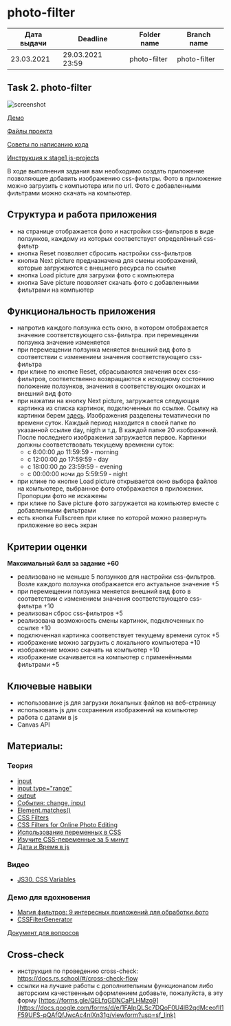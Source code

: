 # photo-filter

| Дата выдачи | Deadline         | Folder name  | Branch name  |
| ----------- | ---------------- | ------------ | ------------ |
| 23.03.2021  | 29.03.2021 23:59 | photo-filter | photo-filter |

## Task 2. photo-filter

![screenshot](images/photo-filter.png)

[Демо](https://rolling-scopes-school.github.io/stage1-tasks/photo-filter/)

[Файлы проекта](https://github.com/rolling-scopes-school/stage1-tasks/tree/photo-filter/photo-filter)

[Советы по написанию кода](tasks/photo-filter-hints.md)

[Инструкция к stage1 js-projects](tasks/js-projects.md)

В ходе выполнения задания вам необходимо создать приложение позволяющее добавить изображению css-фильтры. Фото в приложение можно загрузить с компьютера или по url. Фото с добавленными фильтрами можно скачать на компьютер.

## Структура и работа приложения

- на странице отображается фото и настройки css-фильтров в виде ползунков, каждому из которых соответствует определённый css-фильтр
- кнопка Reset позволяет сбросить настройки css-фильтров
- кнопка Next picture предназначена для смены изображений, которые загружаются с внешнего ресурса по ссылке
- кнопка Load picture для загрузки фото с компьютера
- кнопка Save picture позволяет скачать фото с добавленными фильтрами на компьютер

## Функциональность приложения

- напротив каждого ползунка есть окно, в котором отображается значение соответствующего css-фильтра. при перемещении ползунка значение изменяется
- при перемещении ползунка меняется внешний вид фото в соответствии с изменением значения соответствующего css-фильтра
- при клике по кнопке Reset, сбрасываются значения всех css-фильтров, соответственно возвращаются к исходному состоянию положение ползунков, значения в соответствующих окошках и внешний вид фото
- при нажатии на кнопку Next picture, загружается следующая картинка из списка картинок, подключенных по ссылке. Ссылку на картинки берем [здесь](https://raw.githubusercontent.com/rolling-scopes-school/stage1-tasks/assets/images/). Изображения разделены тематически по времени суток. Каждый период находится в своей папке по указанной ссылке day, nigth и т.д. В каждой папке 20 изображений. После последнего изображения загружается первое. Картинки должны соответствовать текущему времнени суток:
  - с 6:00:00 до 11:59:59 - morning
  - с 12:00:00 до 17:59:59 - day
  - с 18:00:00 до 23:59:59 - evening
  - с 00:00:00 ночи до 5:59:59 - night
- при клике по кнопке Load picture открывается окно выбора файлов на компьютере, выбранное фото отображается в приложении. Пропорции фото не искажены
- при клике по Save picture фото загружается на компьютер вместе с добавленными фильтрами
- есть кнопка Fullscreen при клике по которой можно развернуть приложение во весь экран

## Критерии оценки

**Максимальный балл за задание +60**

- реализовано не меньше 5 ползунков для настройки css-фильтров. Возле каждого ползунка отображается его актуальное значение +5
- при перемещении ползунка меняется внешний вид фото в соответствии с изменением значения соответствующего css-фильтра +10
- реализован сброс css-фильтров +5
- реализована возможность смены картинок, подключенных по ссылке +10
- подключенная картинка соответствует текущему времени суток +5
- изображение можно загрузить с локального компьютера +10
- изображение можно скачать на компьютер +10
- изображение скачивается на компьютер с применёнными фильтрами +5

## Ключевые навыки

- использование js для загрузки локальных файлов на веб-страницу
- использовать js для сохранения изображений на компьютер
- работа с датами в js
- Canvas API

## Материалы:

### Теория

- [input](https://developer.mozilla.org/ru/docs/Web/HTML/Element/Input)
- [input type="range"](https://developer.mozilla.org/ru/docs/Web/HTML/Element/Input/range)
- [output](https://developer.mozilla.org/ru/docs/Web/HTML/Element/output)
- [События: change, input](https://learn.javascript.ru/events-change-input)
- [Element.matches()](https://developer.mozilla.org/ru/docs/Web/API/Element/matches)
- [CSS Filters](https://css-tricks.com/almanac/properties/f/filter/)
- [CSS Filters for Online Photo Editing](https://orangeable.com/css/filters)
- [Использование переменных в CSS](https://developer.mozilla.org/ru/docs/Web/CSS/Using_CSS_custom_properties)
- [Изучите CSS-переменные за 5 минут](https://medium.com/devschacht/изучите-css-переменные-за-5-минут-3a5dc6193857)
- [Дата и Время в js](https://learn.javascript.ru/datetime)

### Видео

- [JS30. CSS Variables](https://youtu.be/AHLNzv13c2I)

### Демо для вдохновения

- [Магия фильтров: 9 интересных приложений для обработки фото](https://asn24.ru/sova/community/magiya-filtrov-9-interesnykh-prilozheniy-dlya-obrabotki-foto-v-instagram/)
- [CSSFilterGenerator](https://www.cssfiltergenerator.com/)

[Документ для вопросов](https://docs.google.com/spreadsheets/d/1dMDLBC4-1XPaVMehZB6DqetToXZhq4x0PiZtj-jvLRc/edit#gid=487334651)

## Cross-check

- инструкция по проведению cross-check: https://docs.rs.school/#/cross-check-flow
- ссылки на лучшие работы с дополнительным функционалом либо авторским качественным оформлением добавьте, пожалуйста, в эту форму [https://forms.gle/QELfqGDNCaPLHMzo9](https://docs.google.com/forms/d/e/1FAIpQLSc7DQoF0U4lB2qdMceofIl1F59UFS-pQAfQfJwcAc4nIXn31g/viewform?usp=sf_link)
